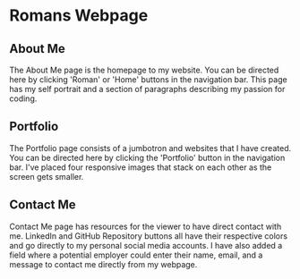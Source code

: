 # Romans Webpage


## About Me
The About Me page is the homepage to my website. You can be directed here by clicking 'Roman' or 'Home' buttons in the navigation bar. This page has my self portrait and a section of paragraphs describing my passion for coding.

## Portfolio
The Portfolio page consists of a jumbotron and websites that I have created. You can be directed here by clicking the 'Portfolio' button in the navigation bar. I've placed four responsive images that stack on each other as the screen gets smaller.

## Contact Me
Contact Me page has resources for the viewer to have direct contact with me. LinkedIn and GitHub Repository buttons all have their respective colors and go directly to my personal social media accounts. I have also added a field where a potential employer could enter their name, email, and a message to contact me directly from my webpage.